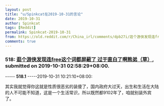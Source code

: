 ```yaml
---
layout: post
title: "u/Spinkcat在2019-10-31的言论"
date: 2019-10-31
author: Spinkcat
tags: [Reddit]
permalink: Spinkcat-2019-10-31
from: https://old.reddit.com/r/China_irl/comments/dpb27i/逛个游侠发现连free这个词都屏蔽了_过于直白了啊熊弟草/
comments: true
---
```


### 518: [逛个游侠发现连free这个词都屏蔽了 过于直白了啊熊弟（草）](https://old.reddit.com/r/China_irl/comments/dpb27i/逛个游侠发现连free这个词都屏蔽了_过于直白了啊熊弟草/), submitted on 2019-10-31 02:58:29+08:00.

----- __518.1__ -----2019-10-31 10:21:10+08:00:

其实我就觉得你这就是性质很恶劣的装傻了，国内政府大过天，出生和生活在大陆的人不可能不知道，这是一个生活常识，所以既然都9102年了，咱就别装外宾了。

